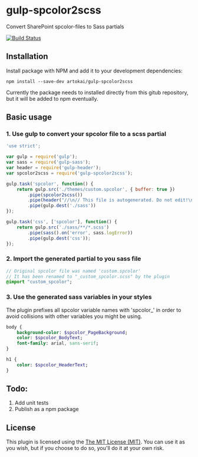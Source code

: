 # gulp-spcolor2scss
Convert SharePoint spcolor-files to Sass partials

[![Build Status](https://travis-ci.org/artokai/gulp-spcolor2scss.svg?branch=master)](https://travis-ci.org/artokai/gulp-spcolor2scss)

## Installation

Install package with NPM and add it to your development dependencies:
```
npm install --save-dev artokai/gulp-spcolor2scss
```
Currently the package needs to installed directly from this gitub repository,
but it will be added to npm eventually.

## Basic usage

### 1. Use gulp to convert your spcolor file to a scss partial

```javascript
'use strict';

var gulp = require('gulp');
var sass = require('gulp-sass');
var header = require('gulp-header');
var spcolor2scss = require('gulp-spcolor2scss');

gulp.task('spcolor', function() {
    return gulp.src('./themes/custom.spcolor', { buffer: true })
        .pipe(spcolor2scss())
        .pipe(header("//\n// This file is autogenerated. Do not edit!\n//\n"))        
        .pipe(gulp.dest('./sass'))        
});

gulp.task('css', ['spcolor'], function() {
    return gulp.src('./sass/**/*.scss')
        .pipe(sass().on('error', sass.logError))
        .pipe(gulp.dest('css'));    
});
```

### 2. Import the generated partial to you sass file

```sass
// Original spcolor file was named 'custom.spcolor'
// It has been renamed to "_custom_spcolor.scss" by the plugin
@import "custom_spcolor";
```

### 3. Use the generated sass variables in your styles

The plugin prefixes all spcolor variable names with 'spcolor_' in order 
to avoid collisions with other variables you might be using.

```sass
body {
    background-color: $spcolor_PageBackground;
    color: $spcolor_BodyText;
    font-family: arial, sans-serif;
}

h1 {
    color: $spcolor_HeaderText;
}
```

## Todo:

1. Add unit tests
2. Publish as a npm package

## License
This plugin is licensed using the [The MIT License (MIT)](LICENSE). 
You can use it as you wish, but if you choose to do so, you'll do it at your own risk.



